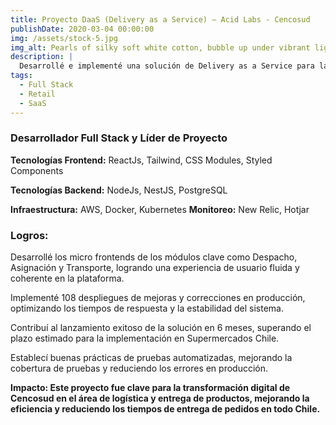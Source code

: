 ```yaml
---
title: Proyecto DaaS (Delivery as a Service) – Acid Labs - Cencosud
publishDate: 2020-03-04 00:00:00
img: /assets/stock-5.jpg
img_alt: Pearls of silky soft white cotton, bubble up under vibrant lighting
description: |
  Desarrollé e implementé una solución de Delivery as a Service para la cadena de supermercados Cencosud, lo que permitió mejorar la logística de última milla.
tags:
  - Full Stack
  - Retail
  - SaaS
---
```


### Desarrollador Full Stack y Líder de Proyecto



**Tecnologías Frontend:** ReactJs, Tailwind, CSS Modules, Styled Components

**Tecnologías Backend:** NodeJs, NestJS, PostgreSQL

**Infraestructura:** AWS, Docker, Kubernetes
**Monitoreo:** New Relic, Hotjar


### Logros:

Desarrollé los micro frontends de los módulos clave como Despacho, Asignación y Transporte, logrando una experiencia de usuario fluida y coherente en la plataforma.

Implementé 108 despliegues de mejoras y correcciones en producción, optimizando los tiempos de respuesta y la estabilidad del sistema.

Contribuí al lanzamiento exitoso de la solución en 6 meses, superando el plazo estimado para la implementación en Supermercados Chile.

Establecí buenas prácticas de pruebas automatizadas, mejorando la cobertura de pruebas y reduciendo los errores en producción.

**Impacto: Este proyecto fue clave para la transformación digital de Cencosud en el área de logística y entrega de productos, mejorando la eficiencia y reduciendo los tiempos de entrega de pedidos en todo Chile.**
